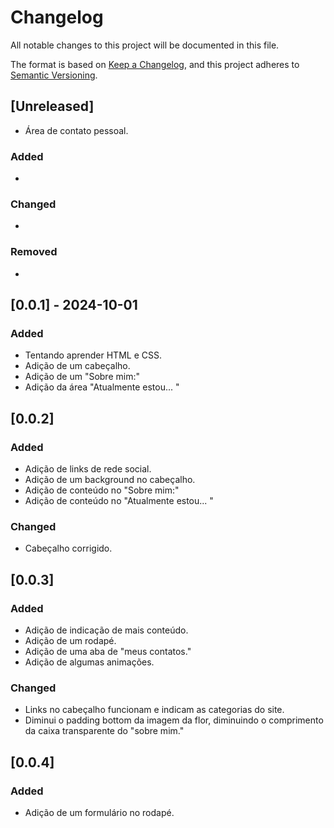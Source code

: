 # Changelog

All notable changes to this project will be documented in this file.

The format is based on [Keep a Changelog](https://keepachangelog.com/en/1.1.0/),
and this project adheres to [Semantic Versioning](https://semver.org/spec/v2.0.0.html).

## [Unreleased]

- Área de contato pessoal.

### Added

- 

### Changed

- 

### Removed

- 


## [0.0.1] - 2024-10-01

### Added
- Tentando aprender HTML e CSS.
- Adição de um cabeçalho.
- Adição de um "Sobre mim:"
- Adição da área "Atualmente estou... "



## [0.0.2]

### Added
- Adição de links de rede social.
- Adição de um background no cabeçalho.
- Adição de conteúdo no "Sobre mim:"
- Adição de conteúdo no "Atualmente estou... " 


### Changed

- Cabeçalho corrigido.



## [0.0.3]

### Added
- Adição de indicação de mais conteúdo.
- Adição de um rodapé.
- Adição de uma aba de "meus contatos."
- Adição de algumas animações.




### Changed

- Links no cabeçalho funcionam e indicam as categorias do site.
- Diminui o padding bottom da imagem da flor, diminuindo o comprimento da caixa transparente do "sobre mim."


## [0.0.4]

### Added
- Adição de um formulário no rodapé.



